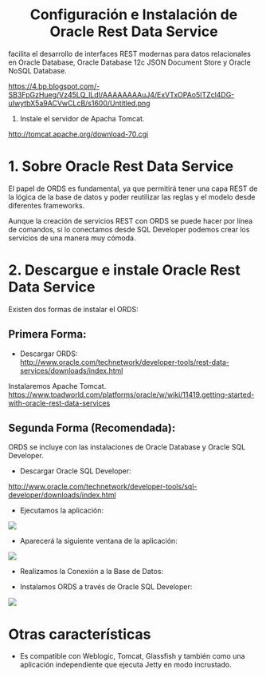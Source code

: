 <h1 align="center">
    Configuración e Instalación de Oracle Rest Data Service
</h1>



facilita el desarrollo de interfaces REST modernas para datos relacionales en Oracle Database, Oracle Database 12c JSON Document Store y Oracle NoSQL Database. 


https://4.bp.blogspot.com/-SB3FpGzHueg/Vz45LQ_lLdI/AAAAAAAAuJ4/ExVTxOPAo5ITZcl4DG-uIwytbX5a9ACVwCLcB/s1600/Untitled.png


1. Instale el servidor de Apacha Tomcat.

<http://tomcat.apache.org/download-70.cgi>

# 1. Sobre Oracle Rest Data Service

El papel de ORDS es fundamental, ya que permitirá tener una capa REST de la lógica de la base de datos y poder reutilizar las reglas y el modelo desde diferentes frameworks.

Aunque la creación de servicios REST con ORDS se puede hacer por línea de comandos, si lo conectamos desde SQL Developer podemos crear los servicios de una manera muy cómoda.

# 2. Descargue e instale Oracle Rest Data Service

Existen dos formas de instalar el ORDS:

## Primera Forma:

+ Descargar ORDS:  
<http://www.oracle.com/technetwork/developer-tools/rest-data-services/downloads/index.html>

Instalaremos Apache Tomcat.
<https://www.toadworld.com/platforms/oracle/w/wiki/11419.getting-started-with-oracle-rest-data-services>


## Segunda Forma (Recomendada):

ORDS se incluye con las instalaciones de Oracle Database y Oracle SQL Developer.

+ Descargar Oracle SQL Developer:  

<http://www.oracle.com/technetwork/developer-tools/sql-developer/downloads/index.html>

+ Ejecutamos la aplicación:  

<img src="http://res.cloudinary.com/dwj4kbnam/image/upload/v1517442306/sshot-199_zsjahm.png">

+ Aparecerá la siguiente ventana de la aplicación:  

<img src="http://res.cloudinary.com/dwj4kbnam/image/upload/v1517442555/sshot-1_y5g2jt.png">

+ Realizamos la Conexión a la Base de Datos:  

+ Instalamos ORDS a través de Oracle SQL Developer:  

<img src="http://res.cloudinary.com/dwj4kbnam/image/upload/v1517442943/sshot-2_mais6e.png">

# Otras características

+ Es compatible con Weblogic, Tomcat, Glassfish y también como una aplicación independiente que ejecuta Jetty en modo incrustado.